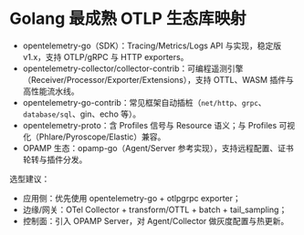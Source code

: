 # Golang 最成熟 OTLP 生态库映射

- opentelemetry-go（SDK）：Tracing/Metrics/Logs API 与实现，稳定版 v1.x，支持 OTLP/gRPC 与 HTTP exporters。
- opentelemetry-collector/collector-contrib：可编程遥测引擎（Receiver/Processor/Exporter/Extensions），支持 OTTL、WASM 插件与高性能流水线。
- opentelemetry-go-contrib：常见框架自动插桩（`net/http`、`grpc`、`database/sql`、gin、echo 等）。
- opentelemetry-proto：含 Profiles 信号与 Resource 语义；与 Profiles 可视化（Phlare/Pyroscope/Elastic）兼容。
- OPAMP 生态：opamp-go（Agent/Server 参考实现），支持远程配置、证书轮转与插件分发。

选型建议：

- 应用侧：优先使用 opentelemetry-go + otlpgrpc exporter；
- 边缘/网关：OTel Collector + transform/OTTL + batch + tail_sampling；
- 控制面：引入 OPAMP Server，对 Agent/Collector 做灰度配置与热更新。
